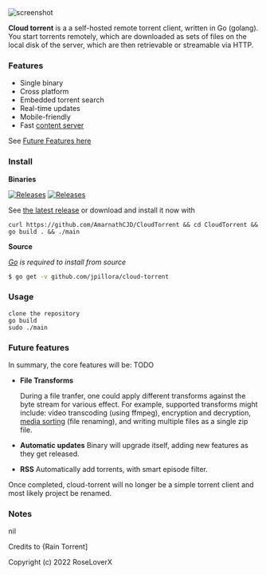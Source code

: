 <img src="https://camo.githubusercontent.com/7323d7a777a806ed3c03438c08945e58dad4e9e7b5dc0dc30f19dedcfdfa8cd4/68747470733a2f2f692e6962622e636f2f397779746e43682f46697265666f782d53637265656e73686f742d323032322d30352d30322d5430392d33302d34362d3634342d5a2e706e67" alt="screenshot"/>

**Cloud torrent** is a a self-hosted remote torrent client, written in Go (golang). You start torrents remotely, which are downloaded as sets of files on the local disk of the server, which are then retrievable or streamable via HTTP.

### Features

* Single binary
* Cross platform
* Embedded torrent search
* Real-time updates
* Mobile-friendly
* Fast [content server](http://golang.org/pkg/net/http/#ServeContent)

See [Future Features here](#future-features)

### Install

**Binaries**

[![Releases](https://img.shields.io/github/release/jpillora/cloud-torrent.svg)](https://github.com/jpillora/cloud-torrent/releases) [![Releases](https://img.shields.io/github/downloads/jpillora/cloud-torrent/total.svg)](https://github.com/jpillora/cloud-torrent/releases)

See [the latest release](https://github.com/jpillora/cloud-torrent/releases/latest) or download and install it now with

```
curl https://github.com/AmarnathCJD/CloudTorrent && cd CloudTorrent && go build . && ./main
```

**Source**

*[Go](https://golang.org/dl/) is required to install from source*

``` sh
$ go get -v github.com/jpillora/cloud-torrent
```

### Usage

```
clone the repository
go build 
sudo ./main
```

### Future features

In summary, the core features will be:
TODO

* **File Transforms**

  During a file tranfer, one could apply different transforms against the byte stream for various effect. For example, supported transforms might include: video transcoding (using ffmpeg), encryption and decryption, [media sorting](https://github.com/jpillora/cloud-torrent/issues/4) (file renaming), and writing multiple files as a single zip file.
  
* **Automatic updates** Binary will upgrade itself, adding new features as they get released.
  
* **RSS** Automatically add torrents, with smart episode filter.

Once completed, cloud-torrent will no longer be a simple torrent client and most likely project be renamed.

### Notes
nil

Credits to {Rain Torrent]

Copyright (c) 2022 RoseLoverX
